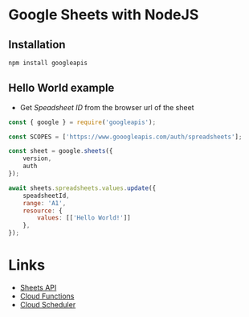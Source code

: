 
# Google Sheets with NodeJS

## Installation

```bash
npm install googleapis
```

## Hello World example

* Get *Speadsheet ID* from the browser url of the sheet

```javascript
const { google } = require('googleapis');

const SCOPES = ['https://www.gooogleapis.com/auth/spreadsheets'];

const sheet = google.sheets({
    version,
    auth
});

await sheets.spreadsheets.values.update({
    speadsheetId,
    range: 'A1',
    resource: {
        values: [['Hello World!']]
    },
});
```

# Links
* [Sheets API](https://www.developers.google.com/sheets/api/)
* [Cloud Functions](https://www.cloud.google.com/functions/)
* [Cloud Scheduler](https://www.cloud.google.com/scheduler/)

